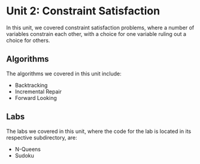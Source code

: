 # Unit 2: Constraint Satisfaction
In this unit, we covered constraint satisfaction problems, where a number of variables constrain each other, with a choice for one variable ruling out a choice for others.

## Algorithms

The algorithms we covered in this unit include:
- Backtracking
- Incremental Repair
- Forward Looking

## Labs

The labs we covered in this unit, where the code for the lab is located in its respective subdirectory, are:
- N-Queens
- Sudoku
